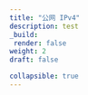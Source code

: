 ```yaml
---
title: "公网 IPv4"
description: test
_build:
 render: false
weight: 2
draft: false

collapsible: true
---
```


